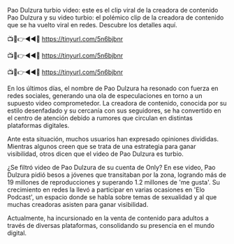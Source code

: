 Pao Dulzura turbio video: este es el clip viral de la creadora de contenido
Pao Dulzura y su video turbio: el polémico clip de la creadora de contenido que se ha vuelto viral en redes. Descubre los detalles aquí.

📺📱👉◄◄🔴  https://tinyurl.com/5n6bjbnr

📺📱👉◄◄🔴  https://tinyurl.com/5n6bjbnr

📺📱👉◄◄🔴  https://tinyurl.com/5n6bjbnr

En los últimos días, el nombre de Pao Dulzura ha resonado con fuerza en redes sociales, generando una ola de especulaciones en torno a un supuesto video comprometedor. La creadora de contenido, conocida por su estilo desenfadado y su cercanía con sus seguidores, se ha convertido en el centro de atención debido a rumores que circulan en distintas plataformas digitales.

Ante esta situación, muchos usuarios han expresado opiniones divididas. Mientras algunos creen que se trata de una estrategia para ganar visibilidad, otros dicen que el video de Pao Dulzura es turbio.

¿Se filtró video de Pao Dulzura de su cuenta de Only?
En ese video, Pao Dulzura pidió besos a jóvenes que transitaban por la zona, logrando más de 19 millones de reproducciones y superando 1.2 millones de 'me gusta'. Su crecimiento en redes la llevó a participar en varias ocasiones en 'Elo Podcast', un espacio donde se habla sobre temas de sexualidad y al que muchas creadoras asisten para ganar visibilidad.

Actualmente, ha incursionado en la venta de contenido para adultos a través de diversas plataformas, consolidando su presencia en el mundo digital.
